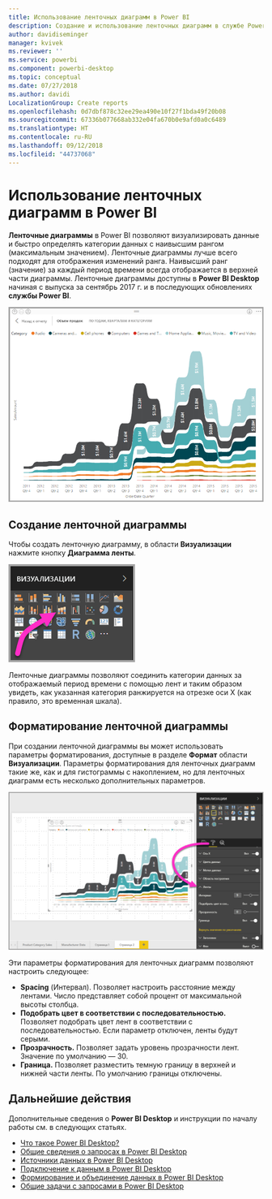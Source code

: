 ```yaml
---
title: Использование ленточных диаграмм в Power BI
description: Создание и использование ленточных диаграмм в службе Power BI и Power BI Desktop
author: davidiseminger
manager: kvivek
ms.reviewer: ''
ms.service: powerbi
ms.component: powerbi-desktop
ms.topic: conceptual
ms.date: 07/27/2018
ms.author: davidi
LocalizationGroup: Create reports
ms.openlocfilehash: 0d7dbf878c32ee29ea490e10f27f1bda49f20b08
ms.sourcegitcommit: 67336b077668ab332e04fa670b0e9afd0a0c6489
ms.translationtype: HT
ms.contentlocale: ru-RU
ms.lasthandoff: 09/12/2018
ms.locfileid: "44737068"
---
```

# <a name="use-ribbon-charts-in-power-bi"></a>Использование ленточных диаграмм в Power BI
**Ленточные диаграммы** в Power BI позволяют визуализировать данные и быстро определять категории данных с наивысшим рангом (максимальным значением). Ленточные диаграммы лучше всего подходят для отображения изменений ранга. Наивысший ранг (значение) за каждый период времени всегда отображается в верхней части диаграммы. Ленточные диаграммы доступны в **Power BI Desktop** начиная с выпуска за сентябрь 2017 г. и в последующих обновлениях **службы Power BI**.

![](media/desktop-ribbon-charts/ribbon-charts_01.png)

## <a name="create-a-ribbon-chart"></a>Создание ленточной диаграммы
Чтобы создать ленточную диаграмму, в области **Визуализации** нажмите кнопку **Диаграмма ленты**.

![](media/desktop-ribbon-charts/ribbon-charts_02.png)

Ленточные диаграммы позволяют соединить категории данных за отображаемый период времени с помощью лент и таким образом увидеть, как указанная категория ранжируется на отрезке оси X (как правило, это временная шкала).

## <a name="format-a-ribbon-chart"></a>Форматирование ленточной диаграммы
При создании ленточной диаграммы вы может использовать параметры форматирования, доступные в разделе **Формат** области **Визуализации**. Параметры форматирования для ленточных диаграмм такие же, как и для гистограммы с накоплением, но для ленточных диаграмм есть несколько дополнительных параметров.

![](media/desktop-ribbon-charts/ribbon-charts_03.png)

Эти параметры форматирования для ленточных диаграмм позволяют настроить следующее:

* **Spacing** (Интервал). Позволяет настроить расстояние между лентами. Число представляет собой процент от максимальной высоты столбца.
* **Подобрать цвет в соответствии с последовательностью.** Позволяет подобрать цвет лент в соответствии с последовательностью. Если параметр отключен, ленты будут серыми.
* **Прозрачность.** Позволяет задать уровень прозрачности лент. Значение по умолчанию — 30.
* **Граница.** Позволяет разместить темную границу в верхней и нижней части ленты. По умолчанию границы отключены.

## <a name="next-steps"></a>Дальнейшие действия
Дополнительные сведения о **Power BI Desktop** и инструкции по началу работы см. в следующих статьях.

* [Что такое Power BI Desktop?](../desktop-what-is-desktop.md)
* [Общие сведения о запросах в Power BI Desktop](../desktop-query-overview.md)
* [Источники данных в Power BI Desktop](../desktop-data-sources.md)
* [Подключение к данным в Power BI Desktop](../desktop-connect-to-data.md)
* [Формирование и объединение данных в Power BI Desktop](../desktop-shape-and-combine-data.md)
* [Общие задачи с запросами в Power BI Desktop](../desktop-common-query-tasks.md)   

